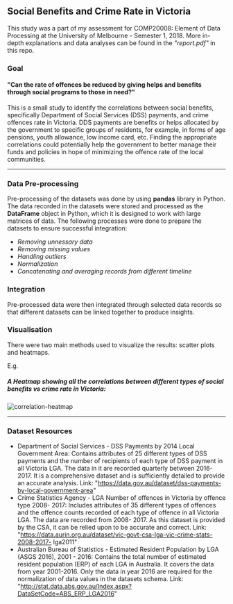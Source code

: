 ## Social Benefits and Crime Rate in Victoria

This study was a part of my assessment for COMP20008: Element of Data Processing at the University of Melbourne - Semester 1, 2018. More in-depth explanations and data analyses can be found in the _"report.pdf"_ in this repo. 

### Goal

#### "Can the rate of offences be reduced by giving helps and benefits through social programs to those in need?"
This is a small study to identify the correlations between social benefits, specifically Department of Social Services (DSS) payments, and crime offences rate in Victoria. DDS payments are benefits or helps allocated by the government to specific groups of residents, for example, in forms of age pensions, youth allowance, low income card, etc. Finding the appropriate correlations could potentially help the government to better manage their funds and policies in hope of minimizing the offence rate of the local communities.

---
### Data Pre-processing
Pre-processing of the datasets was done by using **pandas** library in Python. The data recorded in the datasets were stored and processed as the **DataFrame** object in Python, which it is designed to work with large matrices of data. The following processes were done to prepare the datasets to ensure successful integration:
- _Removing unnessary data_
- _Removing missing values_
- _Handling outliers_
- _Normalization_
- _Concatenating and averaging records from different timeline_

### Integration
Pre-processed data were then integrated through selected data records so that different datasets can be linked together to produce insights.

### Visualisation
There were two main methods used to visualize the results: scatter plots and heatmaps.

E.g.
##### A Heatmap showing all the correlations between different types of social benefits vs crime rate in Victoria:
![correlation-heatmap](https://raw.githubusercontent.com/nickangmc/social-benefits-vs-crime-rate/master/Visualizations/correlation-heatmap-between-social-benefits-and-crime.png)

---
### Dataset Resources
- Department of Social Services - DSS Payments by 2014 Local Government Area: Contains attributes of 25 different types of DSS payments and the number of recipients of each type of DSS payment in all Victoria LGA. The data in it are recorded quarterly between 2016-2017. It is a comprehensive dataset and is sufficiently detailed to provide an accurate analysis.
Link: "https://data.gov.au/dataset/dss-payments-by-local-government-area"
- Crime Statistics Agency - LGA Number of offences in Victoria by offence type 2008- 2017: Includes attributes of 35 different types of offences and the offence counts recorded of each type of offence in all Victoria LGA. The data are recorded from 2008- 2017. As this dataset is provided by the CSA, it can be relied upon to be accurate and correct. Link:
"https://data.aurin.org.au/dataset/vic-govt-csa-lga-vic-crime-stats-2008-2017- lga2011"
- Australian Bureau of Statistics - Estimated Resident Population by LGA (ASGS 2016), 2001 - 2016: Contains the total number of estimated resident population (ERP) of each LGA in Australia. It covers the data from year 2001-2016. Only the data in year 2016 are required for the normalization of data values in the datasets schema. Link: "http://stat.data.abs.gov.au/Index.aspx?DataSetCode=ABS_ERP_LGA2016"

